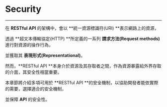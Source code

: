 # Security

---

在 **RESTful API** 的架構中，會以 **統一資源標識符\(URI\) **表示網路上的資源，

透過 **超文本傳輸協定\(HTTP\) **所定義的一系列 **請求方法\(Request methods\)** 進行對資源的操作行為，

並獲取其 **表現形式\(Representational\)**。

然而，**RESTful API **本身介於資源及其存取者之間，作為資源暴露給外界存取的介面，其安全性相當重要。

本章節將介紹多項可用於 **RESTful API **的安全機制，以協助開發者能依實際的需要，選擇適合的安全機制，

並保障 **API** 的安全性。

